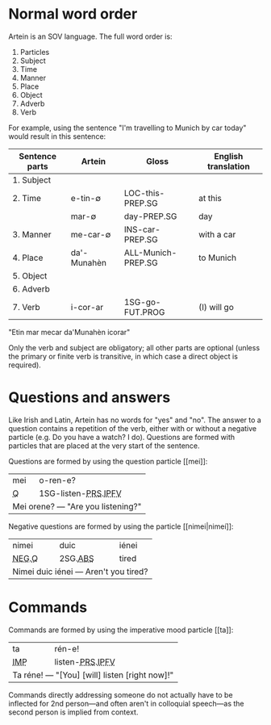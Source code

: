 # Normal word order
Artein is an SOV language. The full word order is:
1. Particles
2. Subject
3. Time
4. Manner
5. Place
6. Object
7. Adverb
8. Verb

For example, using the sentence "I'm travelling to Munich by car today" would result in this sentence:

| Sentence parts | Artein      | Gloss              | English translation |
| -------------- | ----------- | ------------------ | ------------------- |
| 1. Subject     |             |                    |                     |
| 2. Time        | e-tin-∅     | LOC-this-PREP.SG   | at this             |
|                | mar-∅       | day-PREP.SG        | day                 |
| 3. Manner      | me-car-∅    | INS-car-PREP.SG    | with a car          |
| 4. Place       | da'-Munahèn | ALL-Munich-PREP.SG | to Munich           |
| 5. Object      |             |                    |                     |
| 6. Adverb      |             |                    |                     |
| 7. Verb        | i-cor-ar    | 1SG-go-FUT.PROG    | (I) will go         |

"Etin mar mecar da'Munahèn icorar"

Only the verb and subject are obligatory; all other parts are optional (unless the primary or finite verb is transitive, in which case a direct object is required).
# Questions and answers
Like Irish and Latin, Artein has no words for "yes" and "no". The answer to a question contains a repetition of the verb, either with or without a negative particle (e.g. Do you have a watch? I do). Questions are formed with particles that are placed at the very start of the sentence.

Questions are formed by using the question particle [[mei]]:

<div id='outerTable'><table>
  <tr><td>mei</td><td>o-ren-e?</td></tr>
  <tr><td><abbr class='abbrv sc' title='Question word or particle'>Q</abbr></td><td><a class='sc'>1SG</a>-listen-<abbr class='abbrv sc' title='Present tense'>PRS</abbr>.<abbr class='abbrv sc' title='Imperfective aspect'>IPFV</abbr></td></tr>
  <tr><td colspan=2>Mei orene? — "Are you listening?"</td></tr>
</table></div>

Negative questions are formed by using the particle [[nimei|nimeí]]:

<div id='outerTable'><table>
  <tr><td>nimei</td><td>duic</td><td>iénei</td></tr>
  <tr><td><abbr class='abbrv sc' title='Negation; negative'>NEG</abbr>.<abbr class='abbrv sc' title='Question word or particle'>Q</abbr></td><td><a class='sc'>2SG</a>.<abbr class='abbrv sc' title='Absolutive case'>ABS</abbr></td><td>tired</td></tr>
  <tr><td colspan=3>Nimei duic iénei — Aren't you tired?</td></tr>
</table></div>


# Commands
Commands are formed by using the imperative mood particle [[ta]]:

<div id='outerTable'><table>
  <tr><td>ta</td><td>rén-e!</td></tr>
  <tr><td><abbr class='abbrv sc' title='Imperative mood'>IMP</abbr></td><td>listen-<abbr class='abbrv sc' title='Present tense'>PRS</abbr>.<abbr class='abbrv sc' title='Imperfective aspect'>IPFV</abbr></td></tr>
  <tr><td colspan=2>Ta réne! — "[You] [will] listen [right now]!"</td></tr>
</table></div>

Commands directly addressing someone do not actually have to be inflected for 2nd person—and often aren't in colloquial speech—as the second person is implied from context.